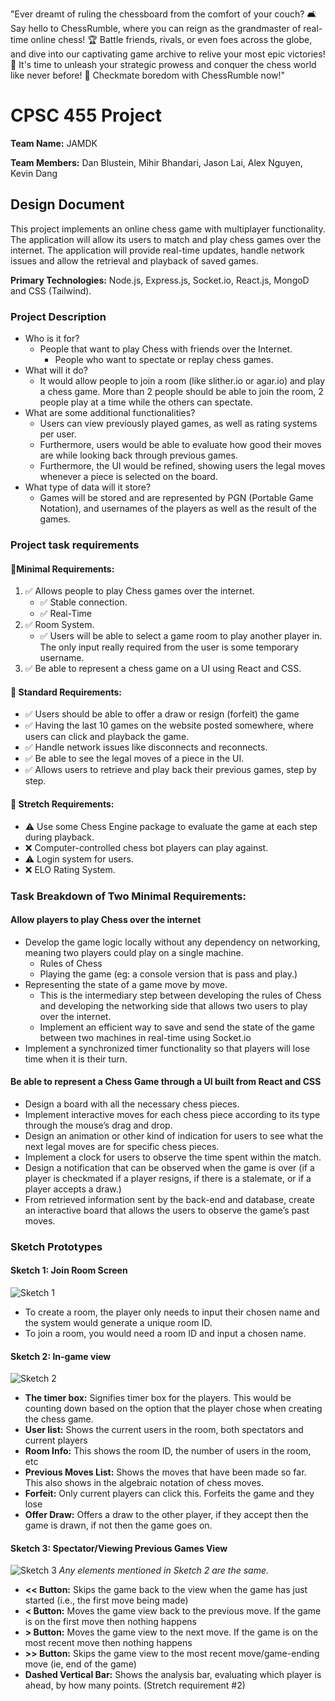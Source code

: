 "Ever dreamt of ruling the chessboard from the comfort of your couch? 🛋️ Say hello to ChessRumble, where you can reign as the grandmaster of real-time online chess! 🏆 Battle friends, rivals, or even foes across the globe, and dive into our captivating game archive to relive your most epic victories! 🌟 It's time to unleash your strategic prowess and conquer the chess world like never before! 🎉 Checkmate boredom with ChessRumble now!"


# CPSC 455 Project 
**Team Name:** JAMDK

**Team Members:** Dan Blustein, Mihir Bhandari, Jason Lai, Alex Nguyen, Kevin Dang

## Design Document
This project implements an online chess game with multiplayer functionality. The application will allow its users to match and play chess games over the internet. The application will provide real-time updates, handle network issues and allow the retrieval and playback of saved games.

**Primary Technologies:** Node.js, Express.js, Socket.io, React.js, MongoD and CSS (Tailwind).

### Project Description

-   Who is it for?
	- People that want to play Chess with friends over the Internet.
        - People who want to spectate or replay chess games.
- What will it do?
	- It would allow people to join a room (like slither.io or agar.io) and play a chess game. More than 2 people should be able to join the room, 2 people play at a time while the others can spectate.
-   What are some additional functionalities?
	-   Users can view previously played games, as well as rating systems per user.
   	-   Furthermore, users would be able to evaluate how good their moves are while looking back through previous games.
	-   Furthermore, the UI would be refined, showing users the legal moves whenever a piece is selected on the board.
-   What type of data will it store?
	-   Games will be stored and are represented by PGN (Portable Game Notation), and usernames of the players as well as the result of the games.

### Project task requirements

#### 🎯Minimal Requirements:
1. ✅ Allows people to play Chess games over the internet.
	-   ✅ Stable connection.
	-   ✅ Real-Time
2. ✅ Room System.
	-   ✅ Users will be able to select a game room to play another player in. The only input really required from the user is some temporary username.
3. ✅ Be able to represent a chess game on a UI using React and CSS.
#### 🎯 Standard Requirements:
   - ✅ Users should be able to offer a draw or resign (forfeit) the game
-   ✅ Having the last 10 games on the website posted somewhere, where users can click and playback the game.
-   ✅ Handle network issues like disconnects and reconnects.
-   ✅ Be able to see the legal moves of a piece in the UI.
-   ✅ Allows users to retrieve and play back their previous games, step by step.
#### 🎯 Stretch Requirements:
-   ⚠️ Use some Chess Engine package to evaluate the game at each step during playback.
-   ❌ Computer-controlled chess bot players can play against.
-   ⚠️ Login system for users.
-   ❌ ELO Rating System.
### Task Breakdown of Two Minimal Requirements:
####    Allow players to play Chess over the internet
  -   Develop the game logic locally without any dependency on networking, meaning two players could play on a single machine.
		-   Rules of Chess
	    -   Playing the game (eg: a console version that is pass and play.)
-   Representing the state of a game move by move.
    -   This is the intermediary step between developing the rules of Chess and developing the networking side that allows two users to play over the internet.
    -   Implement an efficient way to save and send the state of the game between two machines in real-time using Socket.io
-   Implement a synchronized timer functionality so that players will lose time when it is their turn.
#### Be able to represent a Chess Game through a UI built from React and CSS
-   Design a board with all the necessary chess pieces.
-   Implement interactive moves for each chess piece according to its type through the mouse’s drag and drop.
-   Design an animation or other kind of indication for users to see what the next legal moves are for specific chess pieces.
-   Implement a clock for users to observe the time spent within the match.
-   Design a notification that can be observed when the game is over (if a player is checkmated if a player resigns, if there is a stalemate, or if a player accepts a draw.)
-   From retrieved information sent by the back-end and database, create an interactive board that allows the users to observe the game’s past moves.

### Sketch Prototypes
#### Sketch 1: Join Room Screen
![Sketch 1](https://github.com/VexMihir/chessApp/blob/main/sketches/Prototype%20Sketch%201.jpg)
- To create a room, the player only needs to input their chosen name and the system would generate a unique room ID.
- To join a room, you would need a room ID and input a chosen name.
#### Sketch 2: In-game view
![Sketch 2](https://github.com/VexMihir/chessApp/blob/main/sketches/Prototype%20Sketch%202.jpg)
- **The timer box:** Signifies timer box for the players. This would be counting down based on the option that the player chose when creating the chess game.
- **User list:** Shows the current users in the room, both spectators and current players
- **Room Info:** This shows the room ID, the number of users in the room, etc
- **Previous Moves List:** Shows the moves that have been made so far. This also shows in the algebraic notation of chess moves.
- **Forfeit:** Only current players can click this. Forfeits the game and they lose
- **Offer Draw:** Offers a draw to the other player, if they accept then the game is drawn, if not then the game goes on.

#### Sketch 3: Spectator/Viewing Previous Games View
![Sketch 3](https://github.com/VexMihir/chessApp/blob/main/sketches/Prototype%20Sketch%203.jpg)
*Any elements mentioned in Sketch 2 are the same.*
- **<< Button:** Skips the game back to the view when the game has just started (i.e., the first move being made)
- **< Button:** Moves the game view back to the previous move. If the game is on the first move then nothing happens
- **> Button:** Moves the game view to the next move. If the game is on the most recent move then nothing happens
- **>> Button:** Skips the game view to the most recent move/game-ending move (ie, end of the game)
- **Dashed Vertical Bar:** Shows the analysis bar, evaluating which player is ahead, by how many points. (Stretch requirement #2)
